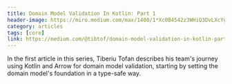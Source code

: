 ```yaml
---
title: Domain Model Validation In Kotlin: Part 1
header-image: https://miro.medium.com/max/1400/1*Xc0B4542z3WHiQ3DvLXcYg.png
category: articles
tags: [core]
link: https://medium.com/@tibtof/domain-model-validation-in-kotlin-part-1-21fa44c60ef3
---
```

In the first article in this series, Tiberiu Tofan describes his team's journey using Kotlin and Arrow for domain model validation, 
starting by setting the domain model's foundation in a type-safe way.
